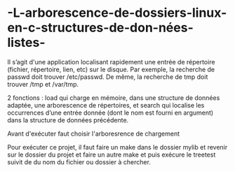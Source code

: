 # -L-arborescence-de-dossiers-linux-en-c-structures-de-don-nées-listes-

Il s’agit d'une application localisant rapidement une entrée de répertoire (fichier, répertoire, lien, etc)
sur le disque. Par exemple, la recherche de passwd doit trouver /etc/passwd. De même, la recherche de tmp doit trouver /tmp et /var/tmp.

2 fonctions : load qui charge en mémoire, dans une structure de données adaptée, une arborescence de répertoires, et search qui localise 
les occurrences d’une entrée donnée (dont le nom est fourni en argument) dans la structure de données précédente.

Avant d'exécuter faut choisir l'arboresrence de chargement

Pour exécuter ce projet, il faut faire un make dans le dossier mylib et revenir sur le dossier du projet et faire un autre make
et puis exécure le treetest suivit de du nom du fichier ou dossier à chercher.
